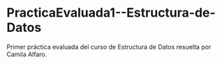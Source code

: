 # PracticaEvaluada1--Estructura-de-Datos
Primer práctica evaluada del curso de Estructura de Datos resuelta por Camila Alfaro.
